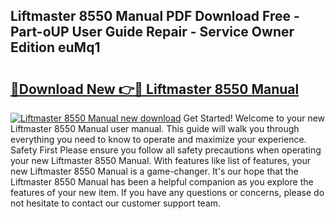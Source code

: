 ## Liftmaster 8550 Manual PDF Download Free - Part-oUP User Guide Repair - Service Owner Edition euMq1

# <h2><a href="http://bc32018.oget.top/?id=Liftmaster+8550+Manual">🔗Download New 👉🔴 Liftmaster 8550 Manual</a></h2>

[![Liftmaster 8550 Manual new download](https://i.imgur.com/5g1atiW.png)](http://bc32018.oget.top/?id=Liftmaster+8550+Manual)
Get Started! Welcome to your new Liftmaster 8550 Manual user manual. This guide will walk you through everything you need to know to operate and maximize your experience. Safety First Please ensure you follow all safety precautions when operating your new Liftmaster 8550 Manual. With features like list of features, your new Liftmaster 8550 Manual is a game-changer. It's our hope that the Liftmaster 8550 Manual has been a helpful companion as you explore the features of your new item. If you have any questions or concerns, please do not hesitate to contact our customer support team.
